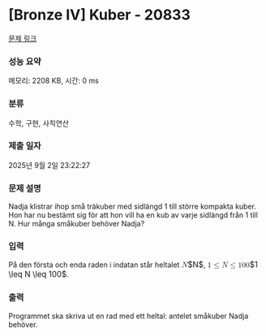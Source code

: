 # [Bronze IV] Kuber - 20833 

[문제 링크](https://www.acmicpc.net/problem/20833) 

### 성능 요약

메모리: 2208 KB, 시간: 0 ms

### 분류

수학, 구현, 사칙연산

### 제출 일자

2025년 9월 2일 23:22:27

### 문제 설명

<p>Nadja klistrar ihop små träkuber med sidlängd 1 till större kompakta kuber. Hon har nu bestämt sig för att hon vill ha en kub av varje sidlängd från 1 till N. Hur många småkuber behöver Nadja?</p>

### 입력 

 <p>På den första och enda raden i indatan står heltalet <mjx-container class="MathJax" jax="CHTML" style="font-size: 109%; position: relative;"><mjx-math class="MJX-TEX" aria-hidden="true"><mjx-mi class="mjx-i"><mjx-c class="mjx-c1D441 TEX-I"></mjx-c></mjx-mi></mjx-math><mjx-assistive-mml unselectable="on" display="inline"><math xmlns="http://www.w3.org/1998/Math/MathML"><mi>N</mi></math></mjx-assistive-mml><span aria-hidden="true" class="no-mathjax mjx-copytext">$N$</span></mjx-container>, <mjx-container class="MathJax" jax="CHTML" style="font-size: 109%; position: relative;"><mjx-math class="MJX-TEX" aria-hidden="true"><mjx-mn class="mjx-n"><mjx-c class="mjx-c31"></mjx-c></mjx-mn><mjx-mo class="mjx-n" space="4"><mjx-c class="mjx-c2264"></mjx-c></mjx-mo><mjx-mi class="mjx-i" space="4"><mjx-c class="mjx-c1D441 TEX-I"></mjx-c></mjx-mi><mjx-mo class="mjx-n" space="4"><mjx-c class="mjx-c2264"></mjx-c></mjx-mo><mjx-mn class="mjx-n" space="4"><mjx-c class="mjx-c31"></mjx-c><mjx-c class="mjx-c30"></mjx-c><mjx-c class="mjx-c30"></mjx-c></mjx-mn></mjx-math><mjx-assistive-mml unselectable="on" display="inline"><math xmlns="http://www.w3.org/1998/Math/MathML"><mn>1</mn><mo>≤</mo><mi>N</mi><mo>≤</mo><mn>100</mn></math></mjx-assistive-mml><span aria-hidden="true" class="no-mathjax mjx-copytext">$1 \leq N \leq 100$</span></mjx-container>.</p>

### 출력 

 <p>Programmet ska skriva ut en rad med ett heltal: antelet småkuber Nadja behöver.</p>

